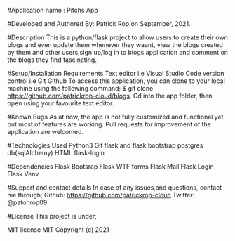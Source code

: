 #Application name :
Pitchs App

#Developed and Authored By:
Patrick Rop on September, 2021.

#Description
This is a python/flask project to allow users to create their own blogs and even update them whenever they waant, view the blogs created by them and other users,sign up/log in to blogs application and comment on the blogs they find fascinating.

#Setup/Installation Requirements
Text editor i.e Visual Studio Code version control i.e Git Github To access this application, you can clone to your local machine using the following command; $ git clone https://github.com/patrickrop-cloud/blogs. Cd into the app folder, then open using your favourite text editor.

#Known Bugs
As at now, the app is not fully customized and functional yet but most of features are working. Pull requests for improvement of the application are welcomed.

#Technologies Used
Python3
Git flask and flask bootstrap postgres db(sqlAlchemy) HTML flask-login

#Dependencies
Flask Bootsrap Flask WTF forms Flask Mail Flask Login Flask Venv

#Support and contact details
In case of any issues,and questions, contact me through; Github: https://github.com/patrickrop-cloud Twitter: @patohrop09

#License
This project is under;

MIT license
MIT Copyright (c) 2021
